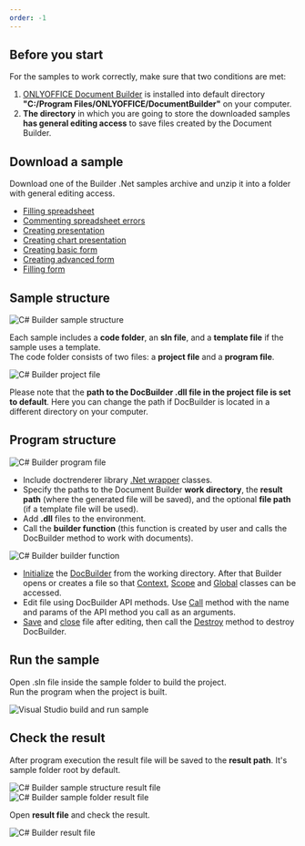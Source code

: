 ```yaml
---
order: -1
---
```


## Before you start

For the samples to work correctly, make sure that two conditions are met:

1. [ONLYOFFICE Document Builder](https://www.onlyoffice.com/download-builder.aspx?utm_source=api) is installed into default directory **"C:/Program Files/ONLYOFFICE/DocumentBuilder"** on your computer.
2. **The directory** in which you are going to store the downloaded samples **has general editing access** to save files created by the Document Builder.

## Download a sample

Download one of the Builder .Net samples archive and unzip it into a folder with general editing access.

- [Filling spreadsheet](https://api.teamlab.info:443/app_data/docbuilder/csharp-samples/FillingSpreadsheet.zip)
- [Commenting spreadsheet errors](https://api.teamlab.info:443/app_data/docbuilder/csharp-samples/CommentingErrors.zip)
- [Creating presentation](https://api.teamlab.info:443/app_data/docbuilder/csharp-samples/CreatingPresentation.zip)
- [Creating chart presentation](https://api.teamlab.info:443/app_data/docbuilder/csharp-samples/CreatingChartPresentation.zip)
- [Creating basic form](https://api.teamlab.info:443/app_data/docbuilder/csharp-samples/CreatingBasicForm.zip)
- [Creating advanced form](https://api.teamlab.info:443/app_data/docbuilder/csharp-samples/CreatingAdvancedForm.zip)
- [Filling form](https://api.teamlab.info:443/app_data/docbuilder/csharp-samples/FillingForm.zip)

## Sample structure

![C# Builder sample structure](/assets/images/docbuilder/csharp/sample_structure.png)

Each sample includes a **code folder**, an **sln file**, and a **template file** if the sample uses a template.\
The code folder consists of two files: a **project file** and a **program file**.

![C# Builder project file](/assets/images/docbuilder/csharp/project_file.png)

Please note that the **path to the DocBuilder .dll file in the project file is set to default**. Here you can change the path if DocBuilder is located in a different directory on your computer.

## Program structure

![C# Builder program file](/assets/images/docbuilder/csharp/program_file.png)

- Include doctrenderer library [.Net wrapper](../../.Net/index.md) classes.
- Specify the paths to the Document Builder **work directory**, the **result path** (where the generated file will be saved), and the optional **file path** (if a template file will be used).
- Add **.dll** files to the environment.
- Call the **builder function** (this function is created by user and calls the DocBuilder method to work with documents).

![C# Builder builder function](/assets/images/docbuilder/csharp/builder_function.png)

- [Initialize](../../.Net/CDocBuilder/Initialize/index.md) the [DocBuilder](../../.Net/CDocBuilder/index.md) from the working directory. After that Builder opens or creates a file so that [Context](../../.Net/CDocBuilderContext/index.md), [Scope](../../.Net/CDocBuilderContext/CreateScope/index.md) and [Global](../../.Net/CDocBuilderContext/GetGlobal/index.md) classes can be accessed.
- Edit file using DocBuilder API methods. Use [Call](../../.Net/CDocBuilderValue/Call/index.md) method with the name and params of the API method you call as an arguments.
- [Save](../../.Net/CDocBuilder/SaveFile/index.md) and [close](../../.Net/CDocBuilder/CloseFile/index.md) file after editing, then call the [Destroy](../../.Net/CDocBuilder/Destroy/index.md) method to destroy DocBuilder.

## Run the sample

Open .sln file inside the sample folder to build the project.\
Run the program when the project is built.

![Visual Studio build and run sample](/assets/images/docbuilder/csharp/build_and_run.png)

## Check the result

After program execution the result file will be saved to the **result path**. It's sample folder root by default.

![C# Builder sample structure result file](/assets/images/docbuilder/csharp/sample_structure_after.png) ![C# Builder sample folder result file](/assets/images/docbuilder/csharp/folder_root_after.png)

Open **result file** and check the result.

![C# Builder result file](/assets/images/docbuilder/csharp/result_file.png)
